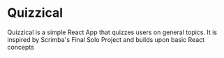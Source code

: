 # Quizzical

Quizzical is a simple React App that quizzes users on general topics. It is inspired by Scrimba's Final Solo Project and builds upon basic React concepts
